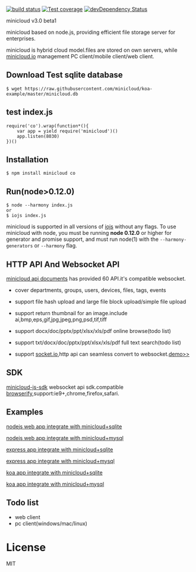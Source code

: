 
  [![build status][travis-image]][travis-url]
  [![Test coverage][coveralls-image]][coveralls-url]
  [![devDependency Status](https://david-dm.org/atom/electron/dev-status.svg)](https://david-dm.org/minicloud/minicloud#info=devDependencies)
  
  minicloud v3.0 beta1

  minicloud based on node.js, providing efficient file storage server for enterprises.

  minicloud is hybrid cloud model.files are stored on own servers, while [minicloud.io](http://minicloud.io) management PC client/mobile client/web client.

## Download Test sqlite database
```
$ wget https://raw.githubusercontent.com/minicloud/koa-example/master/minicloud.db

```
## test index.js
```
require('co').wrap(function*(){
	var app = yield require('minicloud')()
	app.listen(8030)
})()

```
## Installation
```
$ npm install minicloud co
```
## Run(node>0.12.0)
```
$ node --harmony index.js
or
$ iojs index.js
```

minicloud is supported in all versions of [iojs](https://iojs.org) without any flags.
To use minicloud with node, you must be running __node 0.12.0__ or higher for generator and promise support, and must run node(1)
  with the `--harmony-generators` or `--harmony` flag.

## HTTP API And Websocket API

[minicloud api documents](https://minicloud.readme.io/docs) has provided 60 API.it's compatible websocket.

- cover departments, groups, users, devices, files, tags, events

- support file hash upload and large file block upload/simple file upload

- support return thumbnail for an image.include ai,bmp,eps,gif,jpg,jpeg,png,psd,tif,tiff

- support docx/doc/pptx/ppt/xlsx/xls/pdf online browse(todo list)

- support txt/docx/doc/pptx/ppt/xlsx/xls/pdf full text search(todo list)

- support [socket.io](https://socket.io),http api can seamless convert to websocket.[demo>>](https://minicloud.readme.io/docs/how-to-use-websocket)

## SDK
[minicloud-js-sdk](https://github.com/minicloud/minicloud-js-sdk) websocket api sdk.compatible [browserify](https://www.npmjs.com/package/browserify),support:ie9+,chrome,firefox,safari.

## Examples
[nodejs web app integrate with minicloud+sqlite](https://github.com/minicloud/nodejs-example)

[nodejs web app integrate with minicloud+mysql](https://github.com/minicloud/nodejs-mysql-example)

[express app integrate with minicloud+sqlite](https://github.com/minicloud/express-example)

[express app integrate with minicloud+mysql](https://github.com/minicloud/express-mysql-example)

[koa app integrate with minicloud+sqlite](https://github.com/minicloud/koa-example)

[koa app integrate with minicloud+mysql](https://github.com/minicloud/koa-mysql-example)

## Todo list
 
- web client
- pc client(windows/mac/linux)

# License

  MIT
 
[travis-image]: https://img.shields.io/travis/minicloud/minicloud/master.svg?style=flat-square
[travis-url]: https://travis-ci.org/minicloud/minicloud 
[coveralls-image]: https://img.shields.io/coveralls/minicloud/minicloud/master.svg?style=flat-square
[coveralls-url]: https://coveralls.io/r/minicloud/minicloud?branch=master